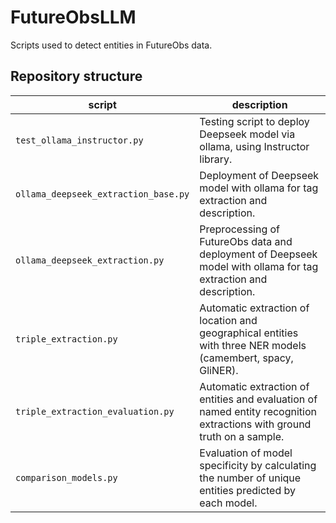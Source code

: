 # FutureObsLLM
Scripts used to detect entities in FutureObs data.

## Repository structure
   script | description |
 |--------|-------------|
  | `test_ollama_instructor.py` | Testing script to deploy Deepseek model via ollama, using Instructor library. |
 | `ollama_deepseek_extraction_base.py` | Deployment of Deepseek model with ollama for tag extraction and description. |
 | `ollama_deepseek_extraction.py` | Preprocessing of FutureObs data and deployment of Deepseek model with ollama for tag extraction and description. |
 | `triple_extraction.py` | Automatic extraction of location and geographical entities with three NER models (camembert, spacy, GliNER). |
 | `triple_extraction_evaluation.py` | Automatic extraction of entities and evaluation of named entity recognition extractions with ground truth on a sample. |
 | `comparison_models.py` | Evaluation of model specificity by calculating the number of unique entities predicted by each model. |
